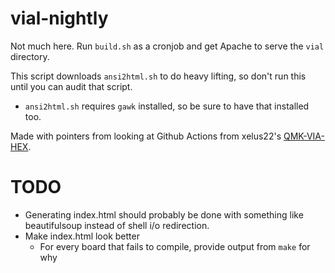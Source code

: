 # vial-nightly

Not much here. Run `build.sh` as a cronjob and get Apache to serve the `vial` directory.

This script downloads `ansi2html.sh` to do heavy lifting, so don't run this until you can audit that script.
* `ansi2html.sh` requires `gawk` installed, so be sure to have that installed too.

Made with pointers from looking at Github Actions from xelus22's [QMK-VIA-HEX](https://github.com/Xelus22/QMK-VIA-Hex).

# TODO
* Generating index.html should probably be done with something like beautifulsoup instead of shell i/o redirection.
* Make index.html look better
  * For every board that fails to compile, provide output from `make` for why 